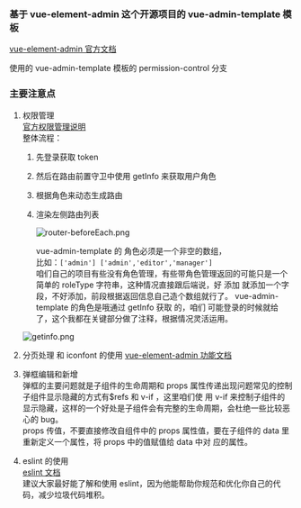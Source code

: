 ### 基于 vue-element-admin 这个开源项目的 vue-admin-template 模板

[vue-element-admin 官方文档](https://panjiachen.github.io/vue-element-admin-site/zh/guide/)

使用的 vue-admin-template 模板的 permission-control 分支

### 主要注意点

1. 权限管理  
    [官方权限管理说明](https://panjiachen.github.io/vue-element-admin-site/zh/guide/essentials/permission.html)  
    整体流程：

   1. 先登录获取 token
   2. 然后在路由前置守卫中使用 getInfo 来获取用户角色
   3. 根据角色来动态生成路由
   4. 渲染左侧路由列表

      ![router-beforeEach.png](https://i.loli.net/2021/04/30/gBEIrXvCFmJtfaQ.png)

      vue-admin-template 的 角色必须是一个非空的数组，  
       比如：`['admin'] ['admin','editor','manager']`  
       咱们自己的项目有些没有角色管理，有些带角色管理返回的可能只是一个简单的 roleType 字符串，这种情况直接跟后端说，好
      添加 就添加一个字段，不好添加，前段根据返回信息自己造个数组就行了。 vue-admin-template 的角色是哦通过 getInfo 获取
      的，咱们 可能登录的时候就给了，这个我都在关键部分做了注释，根据情况灵活运用。

   ![getinfo.png](https://i.loli.net/2021/04/30/o8eKvTwHYkyVU75.png)

2. 分页处理 和 iconfont 的使用
   [vue-element-admin 功能文档](https://panjiachen.github.io/vue-element-admin-site/zh/feature/component/svg-icon.html)

3. 弹框编辑和新增  
   弹框的主要问题就是子组件的生命周期和 props 属性传递出现问题常见的控制子组件显示隐藏的方式有$refs 和 v-if ，这里咱们使
   用 v-if 来控制子组件的显示隐藏，这样的一个好处是子组件会有完整的生命周期，会杜绝一些比较恶心的 bug。  
    props 传值，不要直接修改自组件中的 props 属性值，要在子组件的 data 里重新定义一个属性，将 props 中的值赋值给 data 中对
   应的属性。
4. eslint 的使用  
   [eslint 文档](https://eslint.bootcss.com/docs/user-guide/getting-started)  
    建议大家最好能了解和使用 eslint，因为他能帮助你规范和优化你自己的代码，减少垃圾代码堆积。
